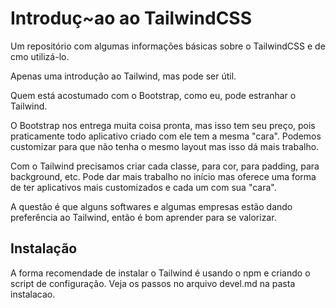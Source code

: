 # Introduç~ao ao TailwindCSS

Um repositório com algumas informações básicas sobre o TailwindCSS e de cmo utilizá-lo.

Apenas uma introdução ao Tailwind, mas pode ser útil.

Quem está acostumado com o Bootstrap, como eu, pode estranhar o Tailwind. 

O Bootstrap nos entrega muita coisa pronta, mas isso tem seu preço, pois praticamente todo aplicativo criado com ele tem a mesma "cara". Podemos customizar para que não tenha o mesmo layout mas isso dá mais trabalho.

Com o Tailwind precisamos criar cada classe, para cor, para padding, para background, etc. Pode dar mais trabalho  no início mas oferece uma forma de ter aplicativos mais customizados e cada um com sua "cara".

A questão é que alguns softwares e algumas empresas estão dando preferência ao Tailwind, então é bom aprender para se valorizar.

## Instalação

A forma recomendade de instalar o Tailwind é usando o npm e criando o script de configuração. Veja os passos no arquivo devel.md na pasta instalacao.


